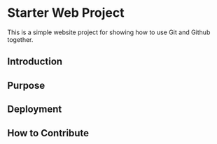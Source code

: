# Starter Web Project

This is a simple website project for
showing how to use Git and Github together.
## Introduction

## Purpose

## Deployment

## How to Contribute
